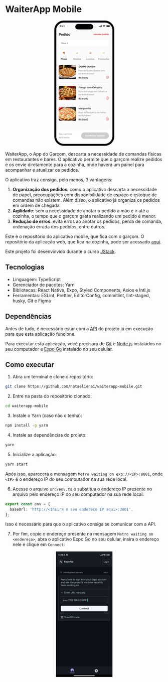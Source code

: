 # WaiterApp Mobile

<p align="center">
  <img src="./images/mobile-app.png" alt="Aplicativo mobile do WaiterApp" height="400" />
</p>

WaiterApp, o App do Garçom, descarta a necessidade de comandas físicas em restaurantes e bares. O aplicativo permite que o garçom realize pedidos e os envie diretamente para a cozinha, onde haverá um painel para acompanhar e atualizar os pedidos.

O aplicativo traz consigo, pelo menos, 3 vantagens:
1. **Organização dos pedidos**: como o aplicativo descarta a necessidade de papel, preocupações com disponibilidade de espaço e estoque de comandas não existem. Além disso, o aplicativo já organiza os pedidos em ordem de chegada.
2. **Agilidade**: sem a necessidade de anotar o pedido à mão e ir até a cozinha, o tempo que o garçom gasta realizando um pedido é menor.
3. **Redução de erros**: evita erros ao anotar os pedidos, perda de comanda, ordenação errada dos pedidos, entre outros.

Este é o repositório do aplicativo mobile, que fica com o garçom. O repositório da aplicação web, que fica na cozinha, pode ser acessado [aqui](https://github.com/nataelienai/waiterapp-web).

Este projeto foi desenvolvido durante o curso [JStack](https://jstack.com.br/).

## Tecnologias

- Linguagem: TypeScript
- Gerenciador de pacotes: Yarn
- Bibliotecas: React Native, Expo, Styled Components, Axios e Intl.js
- Ferramentas: ESLint, Prettier, EditorConfig, commitlint, lint-staged, husky, Git e Figma

## Dependências

Antes de tudo, é necessário estar com a [API](https://github.com/nataelienai/waiterapp-api) do projeto já em execução para que esta aplicação funcione.

Para executar esta aplicação, você precisará de [Git](https://git-scm.com/downloads) e [Node.js](https://nodejs.org/) instalados no seu computador e [Expo Go](https://expo.dev/expo-go) instalado no seu celular.

## Como executar

1. Abra um terminal e clone o repositório:
```sh
git clone https://github.com/nataelienai/waiterapp-mobile.git
```

2. Entre na pasta do repositório clonado:
```sh
cd waiterapp-mobile
```

3. Instale o Yarn (caso não o tenha):
```sh
npm install -g yarn
```

4. Instale as dependências do projeto:
```sh
yarn
```

5. Inicialize a aplicação:
```sh
yarn start
```

Após isso, aparecerá a mensagem `Metro waiting on exp://<IP>:8081`, onde `<IP>` é o endereço IP do seu computador na sua rede local.

6. Acesse o arquivo `src/env.ts` e substitua o endereço IP presente no arquivo pelo endereço IP do seu computador na sua rede local:
```ts
export const env = {
  baseUrl: 'http://<Insira o seu endereço IP aqui>:3001',
};
```

Isso é necessário para que o aplicativo consiga se comunicar com a API.

7. Por fim, copie o endereço presente na mensagem `Metro waiting on <endereço>`, abra o aplicativo Expo Go no seu celular, insira o endereço nele e clique em `Connect`:

<p align="center">
  <img src="./images/expo.jpeg" alt="Página inicial do aplicativo Expo Go" height="400" />
</p>
